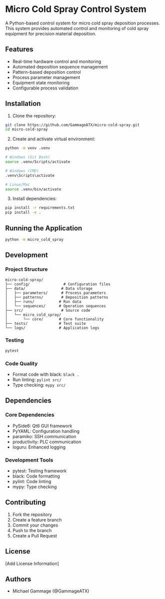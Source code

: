 # Micro Cold Spray Control System

A Python-based control system for micro cold spray deposition processes. This system provides automated control and monitoring of cold spray equipment for precision material deposition.

## Features

- Real-time hardware control and monitoring
- Automated deposition sequence management
- Pattern-based deposition control
- Process parameter management
- Equipment state monitoring
- Configurable process validation

## Installation

1. Clone the repository:
```bash
git clone https://github.com/GammageATX/micro-cold-spray.git
cd micro-cold-spray
```

2. Create and activate virtual environment:
```bash
python -m venv .venv

# Windows (Git Bash)
source .venv/Scripts/activate

# Windows (CMD)
.venv\Scripts\activate

# Linux/Mac
source .venv/bin/activate
```

3. Install dependencies:
```bash
pip install -r requirements.txt
pip install -e .
```

## Running the Application

```bash
python -m micro_cold_spray
```

## Development

### Project Structure
```
micro-cold-spray/
├── config/               # Configuration files
├── data/                # Data storage
│   ├── parameters/      # Process parameters
│   ├── patterns/        # Deposition patterns
│   ├── runs/           # Run data
│   └── sequences/      # Operation sequences
├── src/                 # Source code
│   └── micro_cold_spray/
│       └── core/       # Core functionality
├── tests/              # Test suite
└── logs/               # Application logs
```

### Testing
```bash
pytest
```

### Code Quality
- Format code with black: `black .`
- Run linting: `pylint src/`
- Type checking: `mypy src/`

## Dependencies

### Core Dependencies
- PySide6: Qt6 GUI framework
- PyYAML: Configuration handling
- paramiko: SSH communication
- productivity: PLC communication
- loguru: Enhanced logging

### Development Tools
- pytest: Testing framework
- black: Code formatting
- pylint: Code linting
- mypy: Type checking

## Contributing

1. Fork the repository
2. Create a feature branch
3. Commit your changes
4. Push to the branch
5. Create a Pull Request

## License

[Add License Information]

## Authors

- Michael Gammage (@GammageATX) 